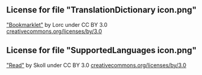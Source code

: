 License for file "TranslationDictionary icon.png"
---

["Bookmarklet"](https://game-icons.net/lorc/originals/bookmarklet.html)
by Lorc under CC BY 3.0
[creativecommons.org/licenses/by/3.0](https://creativecommons.org/licenses/by/3.0/)

License for file "SupportedLanguages icon.png"
---

["Read"](https://game-icons.net/skoll/originals/read.html)
by Skoll under CC BY 3.0
[creativecommons.org/licenses/by/3.0](https://creativecommons.org/licenses/by/3.0/)
